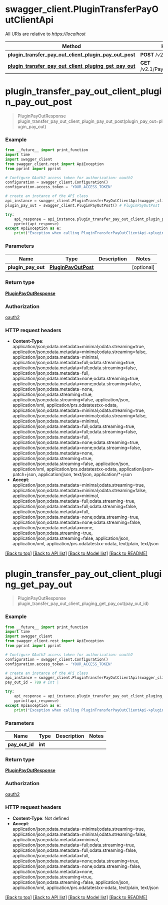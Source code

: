 # swagger_client.PluginTransferPayOutClientApi

All URIs are relative to *https://localhost*

Method | HTTP request | Description
------------- | ------------- | -------------
[**plugin_transfer_pay_out_client_plugin_pay_out_post**](PluginTransferPayOutClientApi.md#plugin_transfer_pay_out_client_plugin_pay_out_post) | **POST** /v2.1/PayOutsPlugin | 
[**plugin_transfer_pay_out_client_pluging_get_pay_out**](PluginTransferPayOutClientApi.md#plugin_transfer_pay_out_client_pluging_get_pay_out) | **GET** /v2.1/PayOutsPlugin/{PayOutId} | 


# **plugin_transfer_pay_out_client_plugin_pay_out_post**
> PluginPayOutResponse plugin_transfer_pay_out_client_plugin_pay_out_post(plugin_pay_out=plugin_pay_out)



### Example
```python
from __future__ import print_function
import time
import swagger_client
from swagger_client.rest import ApiException
from pprint import pprint

# Configure OAuth2 access token for authorization: oauth2
configuration = swagger_client.Configuration()
configuration.access_token = 'YOUR_ACCESS_TOKEN'

# create an instance of the API class
api_instance = swagger_client.PluginTransferPayOutClientApi(swagger_client.ApiClient(configuration))
plugin_pay_out = swagger_client.PluginPayOutPost() # PluginPayOutPost |  (optional)

try:
    api_response = api_instance.plugin_transfer_pay_out_client_plugin_pay_out_post(plugin_pay_out=plugin_pay_out)
    pprint(api_response)
except ApiException as e:
    print("Exception when calling PluginTransferPayOutClientApi->plugin_transfer_pay_out_client_plugin_pay_out_post: %s\n" % e)
```

### Parameters

Name | Type | Description  | Notes
------------- | ------------- | ------------- | -------------
 **plugin_pay_out** | [**PluginPayOutPost**](PluginPayOutPost.md)|  | [optional] 

### Return type

[**PluginPayOutResponse**](PluginPayOutResponse.md)

### Authorization

[oauth2](../README.md#oauth2)

### HTTP request headers

 - **Content-Type**: application/json;odata.metadata=minimal;odata.streaming=true, application/json;odata.metadata=minimal;odata.streaming=false, application/json;odata.metadata=minimal, application/json;odata.metadata=full;odata.streaming=true, application/json;odata.metadata=full;odata.streaming=false, application/json;odata.metadata=full, application/json;odata.metadata=none;odata.streaming=true, application/json;odata.metadata=none;odata.streaming=false, application/json;odata.metadata=none, application/json;odata.streaming=true, application/json;odata.streaming=false, application/json, application/xml, application/prs.odatatestxx-odata, application/json;odata.metadata=minimal;odata.streaming=true, application/json;odata.metadata=minimal;odata.streaming=false, application/json;odata.metadata=minimal, application/json;odata.metadata=full;odata.streaming=true, application/json;odata.metadata=full;odata.streaming=false, application/json;odata.metadata=full, application/json;odata.metadata=none;odata.streaming=true, application/json;odata.metadata=none;odata.streaming=false, application/json;odata.metadata=none, application/json;odata.streaming=true, application/json;odata.streaming=false, application/json, application/xml, application/prs.odatatestxx-odata, application/json-patch+json, application/json, text/json, application/*+json
 - **Accept**: application/json;odata.metadata=minimal;odata.streaming=true, application/json;odata.metadata=minimal;odata.streaming=false, application/json;odata.metadata=minimal, application/json;odata.metadata=full;odata.streaming=true, application/json;odata.metadata=full;odata.streaming=false, application/json;odata.metadata=full, application/json;odata.metadata=none;odata.streaming=true, application/json;odata.metadata=none;odata.streaming=false, application/json;odata.metadata=none, application/json;odata.streaming=true, application/json;odata.streaming=false, application/json, application/xml, application/prs.odatatestxx-odata, text/plain, text/json

[[Back to top]](#) [[Back to API list]](../README.md#documentation-for-api-endpoints) [[Back to Model list]](../README.md#documentation-for-models) [[Back to README]](../README.md)

# **plugin_transfer_pay_out_client_pluging_get_pay_out**
> PluginPayOutResponse plugin_transfer_pay_out_client_pluging_get_pay_out(pay_out_id)



### Example
```python
from __future__ import print_function
import time
import swagger_client
from swagger_client.rest import ApiException
from pprint import pprint

# Configure OAuth2 access token for authorization: oauth2
configuration = swagger_client.Configuration()
configuration.access_token = 'YOUR_ACCESS_TOKEN'

# create an instance of the API class
api_instance = swagger_client.PluginTransferPayOutClientApi(swagger_client.ApiClient(configuration))
pay_out_id = 789 # int | 

try:
    api_response = api_instance.plugin_transfer_pay_out_client_pluging_get_pay_out(pay_out_id)
    pprint(api_response)
except ApiException as e:
    print("Exception when calling PluginTransferPayOutClientApi->plugin_transfer_pay_out_client_pluging_get_pay_out: %s\n" % e)
```

### Parameters

Name | Type | Description  | Notes
------------- | ------------- | ------------- | -------------
 **pay_out_id** | **int**|  | 

### Return type

[**PluginPayOutResponse**](PluginPayOutResponse.md)

### Authorization

[oauth2](../README.md#oauth2)

### HTTP request headers

 - **Content-Type**: Not defined
 - **Accept**: application/json;odata.metadata=minimal;odata.streaming=true, application/json;odata.metadata=minimal;odata.streaming=false, application/json;odata.metadata=minimal, application/json;odata.metadata=full;odata.streaming=true, application/json;odata.metadata=full;odata.streaming=false, application/json;odata.metadata=full, application/json;odata.metadata=none;odata.streaming=true, application/json;odata.metadata=none;odata.streaming=false, application/json;odata.metadata=none, application/json;odata.streaming=true, application/json;odata.streaming=false, application/json, application/xml, application/prs.odatatestxx-odata, text/plain, text/json

[[Back to top]](#) [[Back to API list]](../README.md#documentation-for-api-endpoints) [[Back to Model list]](../README.md#documentation-for-models) [[Back to README]](../README.md)

